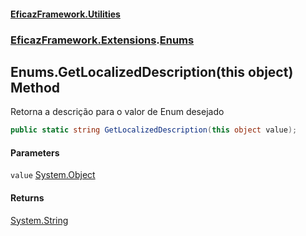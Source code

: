 #### [EficazFramework.Utilities](EficazFrameworkUtilities.md 'EficazFramework Utilities')
### [EficazFramework.Extensions](EficazFrameworkUtilities.md#EficazFramework.Extensions 'EficazFramework.Extensions').[Enums](EficazFramework.Extensions/Enums.md 'EficazFramework.Extensions.Enums')

## Enums.GetLocalizedDescription(this object) Method

Retorna a descrição para o valor de Enum desejado

```csharp
public static string GetLocalizedDescription(this object value);
```
#### Parameters

<a name='EficazFramework.Extensions.Enums.GetLocalizedDescription(thisobject).value'></a>

`value` [System.Object](https://docs.microsoft.com/en-us/dotnet/api/System.Object 'System.Object')

#### Returns
[System.String](https://docs.microsoft.com/en-us/dotnet/api/System.String 'System.String')